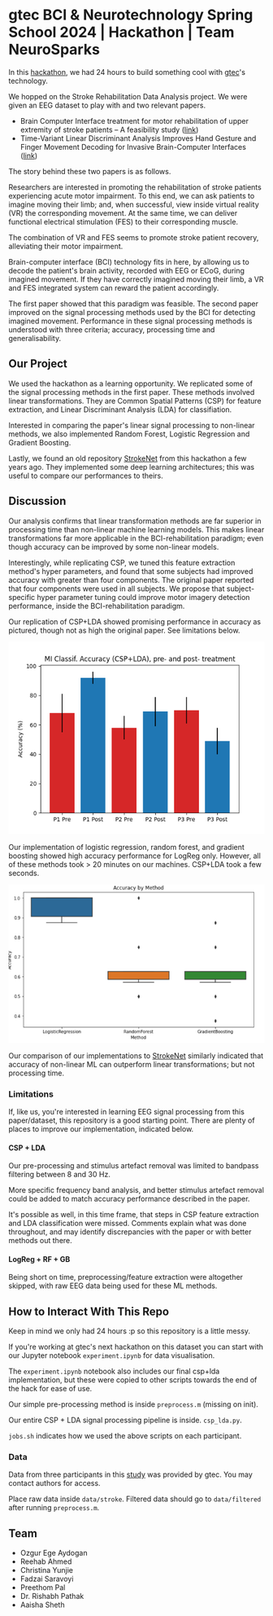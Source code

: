 # gtec BCI & Neurotechnology Spring School 2024 | Hackathon | Team NeuroSparks

In this [hackathon](https://www.br41n.io/), we had 24 hours to build something 
cool with [gtec](https://www.gtec.at/)'s technology. 

We hopped on the Stroke Rehabilitation Data Analysis project. We were given an
EEG dataset to play with and two relevant papers.

- Brain Computer Interface treatment for motor rehabilitation of upper extremity
of stroke patients – A feasibility study ([link](https://pubmed.ncbi.nlm.nih.gov/33192277/))
- Time-Variant Linear Discriminant Analysis Improves Hand Gesture and Finger Movement Decoding
for Invasive Brain-Computer Interfaces ([link](https://www.frontiersin.org/articles/10.3389/fnins.2019.00901/full))

The story behind these two papers is as follows.

Researchers are interested in promoting the rehabilitation of stroke patients
experiencing acute motor impairment. To this end, we can ask patients
to imagine moving their limb; and, when successful, view inside virtual reality 
(VR) the corresponding movement. At the same time, we can deliver functional
electrical stimulation (FES) to their corresponding muscle.

The combination of VR and FES seems to promote stroke patient recovery,
alleviating their motor impairment.

Brain-computer interface (BCI) technology fits in here, by allowing us to decode
the patient's brain activity, recorded with
EEG or ECoG, during imagined movement. If they have
correctly imagined moving their limb, a VR and FES integrated system can 
reward the patient accordingly.

The first paper showed that this paradigm was feasible. The second paper
improved on the signal processing methods used by the BCI for detecting
imagined movement. Performance in these signal processing methods is understood
with three criteria; accuracy, processing time and generalisability.

## Our Project

We used the hackathon as a learning opportunity. We replicated some of the
signal processing methods in the first paper. These methods involved
linear transformations. They are Common Spatial Patterns (CSP) for feature 
extraction, and Linear Discriminant Analysis (LDA) for classifiation.

Interested in comparing the paper's linear signal processing to non-linear
methods, we also implemented Random Forest, Logistic Regression and Gradient
Boosting.

Lastly, we found an old repository
[StrokeNet](https://github.com/hWils/Stroke-Net) from this hackathon a few
years ago. They implemented some deep learning architectures; this was useful
to compare our performances to theirs.

## Discussion

Our analysis confirms that linear transformation methods are far superior
in processing time than non-linear machine learning models. This makes linear
transformations far more applicable in the BCI-rehabilitation paradigm; even
though accuracy can be improved by some non-linear models.

Interestingly, while replicating CSP, we tuned this feature extraction method's
hyper parameters, and found that some subjects had improved accuracy with
greater than four components. The original paper reported that
four components were used in all subjects. We propose that subject-specific
hyper parameter tuning could improve motor imagery detection performance,
inside the BCI-rehabilitation paradigm.

Our replication of CSP+LDA showed promising performance in accuracy as
pictured, though not as high the original paper. See limitations below.

![image](results/csp-lda-results-bar-plot.png)

Our implementation of logistic regression, random forest, and gradient boosting
showed high accuracy performance for LogReg only. However, all of
these methods took > 20 minutes on our machines. CSP+LDA took a few
seconds.

![image](results/logreg-rf-gb-box-plot.png)

Our comparison of our implementations to 
[StrokeNet](https://github.com/hWils/Stroke-Net) similarly indicated that
accuracy of non-linear ML can outperform linear transformations; but not
processing time.

### Limitations

If, like us, you're interested in learning EEG signal processing from this 
paper/dataset, this repository is a good starting point. There are plenty
of places to improve our implementation, indicated below.

#### CSP + LDA

Our pre-processing and stimulus artefact removal was limited to bandpass
filtering between 8 and 30 Hz. 

More specific frequency band analysis, and better stimulus artefact removal
could be added to match accuracy performance described in the paper.

It's possible as well, in this time frame, that steps in CSP feature extraction
and LDA classification were missed. Comments explain what was done throughout,
and may identify discrepancies with the paper or with better methods out there.

#### LogReg + RF + GB

Being short on time, preprocessing/feature extraction were altogether skipped, 
with raw EEG data being used for these ML methods.

## How to Interact With This Repo 

Keep in mind we only had 24 hours :p so this repository is
a little messy. 

If you're working at gtec's next hackathon
on this dataset you can start with our Jupyter notebook
`experiment.ipynb` for data visualisation. 

The `experiment.ipynb` notebook also includes 
our final csp+lda implementation, but these were copied to other scripts towards
the end of the hack for ease of use.

Our simple pre-processing method is inside `preprocess.m` (missing on init).

Our entire CSP + LDA signal processing pipeline is inside. 
`csp_lda.py`.

`jobs.sh` indicates how we used the above scripts on each participant.

### Data

Data from three participants in this 
[study](https://pubmed.ncbi.nlm.nih.gov/33192277/) was provided by gtec. 
You may contact authors for access.

Place raw data inside `data/stroke`. Filtered data should go to `data/filtered`
after running `preprocess.m`.

## Team

- Ozgur Ege Aydogan
- Reehab Ahmed
- Christina Yunjie
- Fadzai Saravoyi
- Preethom Pal
- Dr. Rishabh Pathak
- Aaisha Sheth
